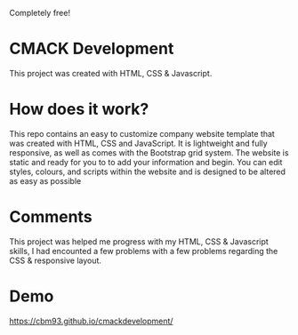 
Completely free!

# CMACK Development

This project was created with HTML, CSS & Javascript.

# How does it work?

This repo contains an easy to customize company website template that was created with HTML, CSS and JavaScript. It is lightweight and fully responsive, as well as comes with the Bootstrap grid system. The website is static and ready for you to to add your information and begin. You can edit styles, colours, and scripts within the website and is designed to be altered as easy as possible

# Comments

This project was helped me progress with my HTML, CSS & Javascript skills, I had encounted a few problems with a few problems regarding the CSS & responsive layout.

# Demo

https://cbm93.github.io/cmackdevelopment/

